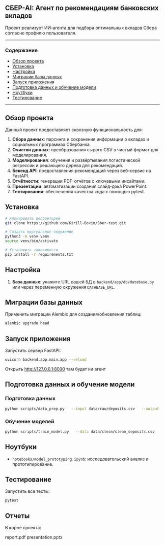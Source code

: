 ## СБЕР-AI: Агент по рекомендациям банковских вкладов

Проект реализует ИИ-агента для подбора оптимальных вкладов Сбера согласно профилю пользователя.

---

### Содержание

- [Обзор проекта](#обзор-проекта)
- [Установка](#установка)
- [Настройка](#настройка)
- [Миграции базы данных](#миграции-базы-данных)
- [Запуск приложения](#запуск-приложения)
- [Подготовка данных и обучение модели](#подготовка-данных-и-обучение-модели)
- [Ноутбуки](#ноутбуки)
- [Тестирование](#тестирование)


---

## Обзор проекта

Данный проект предоставляет сквозную функциональность для:
1. **Сбора данных**: парсинга и сохранения информации о вкладах и социальных программах Сбербанка.
2. **Очистки данных**: преобразования сырого CSV в чистый формат для моделирования.
3. **Моделирования**: обучения и развёртывания логистической регрессии и решающего дерева для рекомендаций.
4. **Бекенд API**: предоставления рекомендаций через веб-сервис на FastAPI.
5. **Отчётности**: генерации PDF-отчётов с ключевыми инсайтами.
6. **Презентации**: автоматизации создания слайд-дока PowerPoint.
7. **Тестирования**: обеспечения качества кода с помощью pytest.

## Установка

```bash
# Клонировать репозиторий
git clone https://github.com/Kirill-Bovin/Sber-test.git

# Создать виртуальное окружение
python3 -m venv venv
source venv/bin/activate

# Установить зависимости
pip install -r requirements.txt
```

## Настройка

1. **База данных**: укажите URL вашей БД в `backend/app/db/database.py` или через переменную окружения `DATABASE_URL`.
## Миграции базы данных

Применить миграции Alembic для создания/обновления таблиц:

```bash
alembic upgrade head
```

## Запуск приложения

Запустить сервер FastAPI:

```bash
uvicorn backend.app.main:app --reload
```
Открыть http://127.0.0.1:8000 там будет ии агент


## Подготовка данных и обучение модели

### Подготовка данных

```bash
python scripts/data_prep.py   --input data/raw/deposits.csv   --output data/clean/clean_deposits.csv
```

### Обучение моделей

```bash
python scripts/train_model.py   --data data/clean/clean_deposits.csv   --model-output models/logreg_rec.joblib   --model-output models/decision_tree_rec.joblib
```

## Ноутбуки

- `notebooks/model_prototyping.ipynb`: исследовательский анализ и прототипирование.

## Тестирование

Запустить все тесты:

```bash
pytest
```

## Отчеты
В корне проекта:

report.pdf
presentation.pptx
